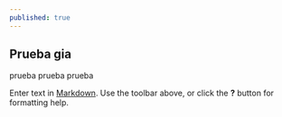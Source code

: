 ```yaml
---
published: true
---
```

## Prueba gia


prueba prueba prueba


Enter text in [Markdown](http://daringfireball.net/projects/markdown/). Use the toolbar above, or click the **?** button for formatting help.

